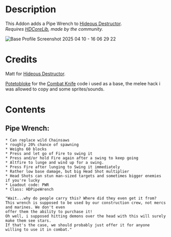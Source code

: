 # Description
This Addon adds a Pipe Wrench to [Hideous Destructor](https://codeberg.org/mc776/HideousDestructor).  
_Requires [HDCoreLib](https://github.com/HDest-Community/hdest-core-lib), made by the community._

![Base Profile Screenshot 2025 04 10 - 16 06 29 22](https://github.com/user-attachments/assets/22ec9704-d0b0-489e-83ad-779303a56ed4)



# Credits
Matt for [Hideous Destructor](https://codeberg.org/mc776/HideousDestructor).

[Potetobloke](https://github.com/Potetobloke) for the [Combat Knife](https://github.com/Potetobloke/PB_HDAddon_Bangers-And-Mash) code i used as a base, the melee hack i was allowed to copy and some sprites/sounds.


# Contents
## Pipe Wrench:
    * Can replace wild Chainsaws
    * roughly 20% chance of spawning
    * Weighs 60 blocks
    * Press and let go of Fire to swing it
    * Press and/or hold Fire again after a swing to keep going
    * Altfire to lunge and wind up for a swing.
    * Press Fire after lunging to Swing it immediately
    * Rather low base damage, but big Head Shot multiplier
    * Head Shots can stun man-sized targets and sometimes bigger enemies if you're lucky
    * Loadout code: PWR
    * Class: HDPipeWrench

    "Wait...why do people carry this? Where did they even get it from?
    This wrench is supposed to be used by our construction crew, not mercs and marines. We don't even
    offer them the ability to purchase it!
    Oh well, i supposed hitting demons over the head with this will surely make them see stars.
    If that's the case, we should probably just offer it for anyone willing to use it in combat."
